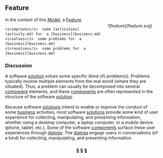 ## Feature

<div  style="float: right; margin: 20px">
![feature](feature.svg)
</div>

In the context of this [Model](model.md), a [Feature](feature.md)

```
<i>improves</i>  some [activities](activity.md) for  a [business](business.md)
<i>solves</i>  some problems for  a [business](business.md)
<i>resolves</i>  some problems for  a [business](business.md)
```

### Discussion

A software [solution](solution.md) solves some specific (kind of) problem(s).
Problems typically involve multiple elements from the real world (where they are situated).
Thus, a problem can usually be decomposed into several [component](component.md) elements,
and these [components](component.md) are often represented in the structure of the software [solution](solution.md).<br/><br/>Because software [solutions](solution.md) intend to enable or improve the conduct of some [business](business.md) activities,
most software [solutions](solution.md) provide some kind of user experience for collecting, manipulating, and
presenting information, whether using a desktop computer, a laptop computer, or a mobile device
(phone, tablet, etc.). Some of the software [components](component.md) surface these user experiences through [dialogs](dialog.md).
The [dialogs](dialog.md) engage users in conversations (of a kind) for collecting, manipulating, and presenting information.


<h3 align="center"><b>&sect; &sect; &sect;</b></h3>
